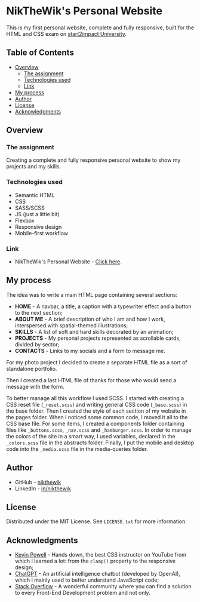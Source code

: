 # NikTheWik's Personal Website

This is my first personal website, complete and fully responsive,
built for the HTML and CSS exam on [start2impact University](https://www.start2impact.it/).

## Table of Contents

- [Overview](#overview)
  - [The assignment](#the-assignment)
  - [Technologies used](#technologies-used)
  - [Link](#link)
- [My process](#my-process)
- [Author](#author)
- [License](#license)
- [Acknowledgments](#acknowledgments)

## Overview

### The assignment

Creating a complete and fully responsive personal website to show my projects and my skills.

### Technologies used

- Semantic HTML
- CSS
- SASS/SCSS
- JS (just a little bit)
- Flexbox
- Responsive design
- Mobile-first workflow

### Link

- NikTheWik's Personal Website - [Click here](https://nikthewik.github.io/).

## My process

The idea was to write a main HTML page containing several sections:

- **HOME** - A navbar, a title, a caption with a typewriter effect and a button to the next section;
- **ABOUT ME** - A brief description of who I am and how I work, interspersed with spatial-themed illustrations;
- **SKILLS** - A list of soft and hard skills decorated by an animation;
- **PROJECTS** - My personal projects represented as scrollable cards, divided by sector;
- **CONTACTS** - Links to my socials and a form to message me.

For my photo project I decided to create a separate HTML file as a sort of standalone portfolio.

Then I created a last HTML file of thanks for those who would send a message with the form.

To better manage all this workflow I used SCSS.
I started with creating a CSS reset file (`_reset.scss`) and writing general CSS code (`_base.scss`)
in the base folder. Then I created the style of each section of my website in the pages folder.
When I noticed some common code, I moved it all to the CSS base file. For some items, I created a components folder
containing files like `_buttons.scss`, `_nav.scss` and `_hamburger.scss`. In order to manage the colors of the site
in a smart way, I used variables, declared in the `_colors.scss` file in the abstracts folder.
Finally, I put the mobile and desktop code into the `_media.scss` file in the media-queries folder.

## Author

- GitHub - [nikthewik](https://github.com/nikthewik)
- LinkedIn - [in/nikthewik](https://linkedin.com/in/nikthewik)

## License

Distributed under the MIT License. See `LICENSE.txt` for more information.

## Acknowledgments

- [Kevin Powell](https://www.youtube.com/@KevinPowell) - Hands down, the best CSS instructor on YouTube
from which I learned a lot: from the `clamp()` property to the responsive design;
- [ChatGPT](https://openai.com/blog/chatgpt) - An artificial intelligence chatbot (developed by OpenAI),
which I mainly used to better understand JavaScript code;
- [Stack Overflow](https://stackoverflow.com/) - A wonderful community where you can find a solution
to every Front-End Development problem and not only.